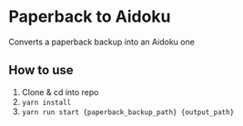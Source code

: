 # Paperback to Aidoku

Converts a paperback backup into an Aidoku one

## How to use
1. Clone & cd into repo
2. `yarn install`
3. `yarn run start {paperback_backup_path} {output_path}`
